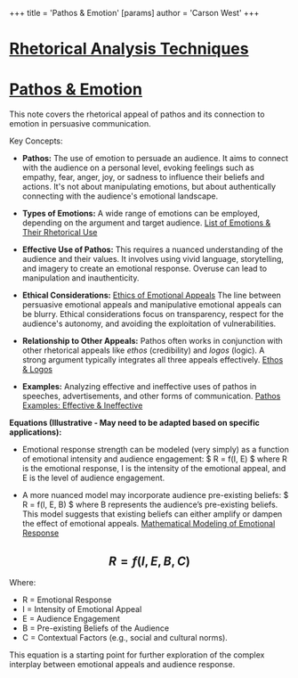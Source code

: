 +++
 title = 'Pathos & Emotion'
[params]
	author = 'Carson West'
+++
# [Rhetorical Analysis Techniques](./../rhetorical-analysis-techniques/)
# [Pathos & Emotion](./../pathos-&-emotion/)

This note covers the rhetorical appeal of pathos and its connection to emotion in persuasive communication.

Key Concepts:

* **Pathos:**  The use of emotion to persuade an audience.  It aims to connect with the audience on a personal level, evoking feelings such as empathy, fear, anger, joy, or sadness to influence their beliefs and actions.  It's not about manipulating emotions, but about authentically connecting with the audience's emotional landscape.

* **Types of Emotions:**  A wide range of emotions can be employed, depending on the argument and target audience. [List of Emotions & Their Rhetorical Use](./../list-of-emotions-&-their-rhetorical-use/)

* **Effective Use of Pathos:**  This requires a nuanced understanding of the audience and their values.  It involves using vivid language, storytelling, and imagery to create an emotional response.  Overuse can lead to manipulation and inauthenticity.

* **Ethical Considerations:** [Ethics of Emotional Appeals](./../ethics-of-emotional-appeals/)  The line between persuasive emotional appeals and manipulative emotional appeals can be blurry.  Ethical considerations focus on transparency, respect for the audience's autonomy, and avoiding the exploitation of vulnerabilities.

* **Relationship to Other Appeals:** Pathos often works in conjunction with other rhetorical appeals like *ethos* (credibility) and *logos* (logic).  A strong argument typically integrates all three appeals effectively.  [Ethos & Logos](./../ethos-&-logos/)

* **Examples:**  Analyzing effective and ineffective uses of pathos in speeches, advertisements, and other forms of communication. [Pathos Examples: Effective & Ineffective](./../pathos-examples:-effective-&-ineffective/)

**Equations (Illustrative -  May need to be adapted based on specific applications):**

* Emotional response strength can be modeled (very simply) as a function of emotional intensity and audience engagement:  $ R = f(I, E) $  where R is the emotional response, I is the intensity of the emotional appeal, and E is the level of audience engagement.

* A more nuanced model may incorporate audience pre-existing beliefs:  $ R = f(I, E, B) $  where B represents the audience’s pre-existing beliefs.  This model suggests that existing beliefs can either amplify or dampen the effect of emotional appeals.  [Mathematical Modeling of Emotional Response](./../mathematical-modeling-of-emotional-response/)


##  $$ R = f(I, E, B, C) $$  
Where:
* R = Emotional Response
* I = Intensity of Emotional Appeal
* E = Audience Engagement
* B = Pre-existing Beliefs of the Audience
* C = Contextual Factors (e.g., social and cultural norms).


This equation is a starting point for further exploration of the complex interplay between emotional appeals and audience response.
